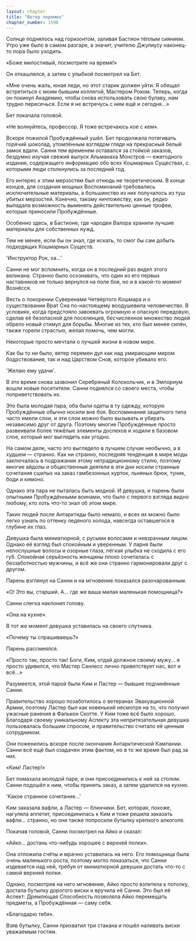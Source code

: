 ```yaml
---
layout: chapter
title: "Ветер перемен"
chapter_number: 1596
---
```




Солнце поднялось над горизонтом, заливая Бастион тёплым сиянием. Утро уже было в самом разгаре, а значит, учителю Джулиусу наконец-то пора было уходить.

«Боже милостивый, посмотрите на время!»

Он откашлялся, а затем с улыбкой посмотрел на Бет.

«Мне очень жаль, юная леди, но этот старик должен уйти. Я обещал встретиться с моим бывшим коллегой, Мастером Роком. Теперь, когда он покинул Академию, чтобы снова использовать свою булаву, нам трудно пересечься. Если я не встречусь с ним ещё и сегодня...»

Бет покачала головой.

«Не волнуйтесь, профессор. Я тоже встречаюсь кое с кем».

Вскоре пожилой Пробуждённый ушёл. Бет продолжала потягивать горячий шоколад, утомлённым взглядом глядя на прекрасный белый замок вдали. Санни тем временем оставался за стойкой заказов, бездумно изучая свежий выпуск Альманаха Монстров — ежегодного издания, содержащего информацию обо всех Кошмарных Существах, с которыми люди столкнулись за последний год.

Его интерес к этим мерзостям был отнюдь не теоретическим. В конце концов, для создания мощных Воспоминаний требовались исключительные материалы, а большинство из них получалось из туш убитых мерзостей. Конечно, такому ничтожеству, как он, редко выпадала возможность выменять действительно ценные трофеи, которые приносили Пробуждённые.

Особенно здесь, в Бастионе, где чародеи Валора хранили лучшие материалы для собственных нужд.

Тем не менее, если бы он знал, где искать, то смог бы сам добыть подходящих Кошмарных Существ.

'Инструктор Рок, ха...'

Санни не мог вспомнить, когда он в последний раз видел этого великана. Странно было осознавать, что один из его первых наставников не только вернулся на поле боя, но и в какой-то момент Вознёсся.

Весть о покорении Суверенами Четвёртого Кошмара и о существовании Врат Сна по-настоящему воодушевила человечество. В условиях, когда предстояло завоевать огромную и опасную передовую, сделав её безопасной для поселенцев, бесчисленное множество людей обрело новый стимул для борьбы. Многие из тех, кто был менее силён, также горели страстью, желая помочь, чем могли.

Некоторые просто мечтали о лучшей жизни в новом мире.

Как бы то ни было, ветер перемен дул как над умирающим миром бодрствования, так и над Царством Снов, которое убивало его.

'Желаю ему удачи'.

В это время снова зазвонил Серебряный Колокольчик, и в Эмпориум вошли новые посетители. Санни поднялся со своего места, чтобы поприветствовать их.

Это была молодая пара, оба были одеты в ту одежду, которую Пробуждённые обычно носили вне боя. Воспоминания защитного типа часто имели слои, и эти слои можно было вызывать и убирать независимо друг от друга. Поэтому многие Пробуждённые просто развеивали более тяжёлые элементы доспехов и ходили в базовом слое, который мог выглядеть как угодно.

На самом деле, часто это выглядело в лучшем случае необычно, а в худшем — странно. Как ни странно, последняя тенденция в мире моды заключалась в подражании этому нетрадиционному стилю, поэтому многие айдолы и общественные деятели в эти дни носили странные сочетания сшитых на заказ гамбезонных курток, льняных брюк, туник, боди и кимоно.

Однако эта пара не пыталась быть модной. И девушка, и парень были опытными Пробуждёнными воинами, что было с первого взгляда видно любому, кто хоть что-то знал об этом мире.

Таких людей после Антарктиды было немало, и всех их можно было легко узнать по оттенку ледяного холода, навсегда оставшегося в глубине их глаз.

Девушка была миниатюрной, с русыми волосами и невзрачным лицом. Однако её взгляд был спокойным и уверенным. У парня были непослушные волосы и озорные глаза, лёгкая улыбка не сходила с его губ. Спокойная серьёзность женщины плохо сочеталась с беззаботностью мужчины, и всё же они странно гармонировали друг с другом.

Парень взглянул на Санни и на мгновение показался разочарованным.

«О! Это вы, старший. А... где же ваша милая маленькая помощница?»

Санни слегка наклонил голову.

«Она на кухне».

В тот же момент девушка уставилась на своего спутника.

«Почему ты спрашиваешь?»

Парень рассмеялся.

«Просто так, просто так! Боги, Ким, отдай должное своему мужу... я просто удивился, что Мастер Санлесс лично приветствует нас, вот и всё...»

Разумеется, этой парой были Ким и Ластер — бывшие подчинённые Санни.

Правительство хорошо позаботилось о ветеранах Эвакуационной Армии, поэтому Ластер был как новенький несмотря на то, что получил ужасные ранения в Фалькон Скотте. У Ким тоже всё было хорошо. Благодаря своему уникальному Аспекту эта непритязательная девушка пользовалась большим спросом, и правительство считало её ценным сотрудником.

Они поженились вскоре после окончания Антарктической Кампании. Санни всё ещё был озадачен этим фактом, но в то же время был рад за них.

«Ким! Ластер!»

Бет помахала молодой паре, и они присоединились к ней за столом. Санни подошёл к ним, чтобы принять заказ, а затем удалился на кухню.

'Какое странное сочетание...'

Ким заказала вафли, а Ластер — блинчики. Бет, которая, похоже, нагуляла аппетит, присоединилась к Ким и тоже решила заказать вафли... странно, но они также попросили бутылку крепкого алкоголя.

Покачав головой, Санни посмотрел на Айко и сказал:

«Айко... достань что-нибудь хорошее с верхней полки».

Она отложила счёты и мрачно уставилась на него. Его помощница была очень маленького роста, поэтому могло показаться, что Санни издевается над ней, требуя от миниатюрной девушки достать что-то с самой верхней полки.

Однако, посмотрев на него мгновение, Айко просто взлетела к потолку, достала бутылку дорогого виски и вручила её Санни. Это был её Аспект: Дремлющая Способность позволяла Айко перемещать предметы, а Пробуждённая — саму себя.

«Благодарю тебя».

Взяв бутылку, Санни прихватил три стакана и пошёл наливать виски уважаемым гостям.

